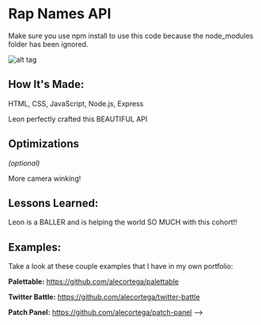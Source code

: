 # Rap Names API
Make sure you use npm install to use this code because the node_modules folder has been ignored.
<!-- 
**Link to project:** http://recruiters-love-seeing-live-demos.com/ -->

![alt tag]([http://placecorgi.com/1200/650](https://i.guim.co.uk/img/media/f6944ae7015063b4cd9ca21ed07c83aac89ad244/0_89_2000_1200/master/2000.jpg?width=1200&height=1200&quality=85&auto=format&fit=crop&s=5383dcfed64d39eefa190bb809571091))

## How It's Made:

HTML, CSS, JavaScript, Node.js, Express

Leon perfectly crafted this BEAUTIFUL API

## Optimizations
*(optional)*

More camera winking!

## Lessons Learned:

Leon is a BALLER and is helping the world SO MUCH with this cohort!!

## Examples:
Take a look at these couple examples that I have in my own portfolio:

**Palettable:** https://github.com/alecortega/palettable

**Twitter Battle:** https://github.com/alecortega/twitter-battle

**Patch Panel:** https://github.com/alecortega/patch-panel -->
